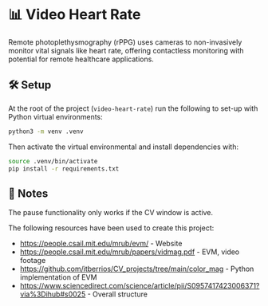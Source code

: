 # 📊 Video Heart Rate

Remote photoplethysmography (rPPG) uses cameras to non-invasively monitor vital signals like heart rate, offering contactless monitoring with potential for remote healthcare applications.

## 🛠️ Setup
At the root of the project (`video-heart-rate`) run the following to set-up with Python virtual environments:

```bash
python3 -m venv .venv
```

Then activate the virtual environmental and install dependencies with:
```bash
source .venv/bin/activate
pip install -r requirements.txt
```

## 📝 Notes
The pause functionality only works if the CV window is active.

The following resources have been used to create this project:

 - https://people.csail.mit.edu/mrub/evm/ - Website
 - https://people.csail.mit.edu/mrub/papers/vidmag.pdf - EVM, video footage
 - https://github.com/itberrios/CV_projects/tree/main/color_mag - Python implementation of EVM
 - https://www.sciencedirect.com/science/article/pii/S0957417423006371?via%3Dihub#s0025 - Overall structure 

